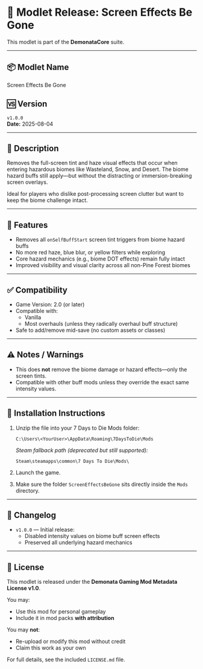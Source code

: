 # 🚀 Modlet Release: Screen Effects Be Gone

This modlet is part of the **DemonataCore** suite.

---

## 📦 Modlet Name
Screen Effects Be Gone

## 🆚 Version
`v1.0.0`  
**Date:** 2025-08-04

---

## 📘 Description

Removes the full-screen tint and haze visual effects that occur when entering hazardous biomes like Wasteland, Snow, and Desert. The biome hazard buffs still apply—but without the distracting or immersion-breaking screen overlays.

Ideal for players who dislike post-processing screen clutter but want to keep the biome challenge intact.

---

## 🎯 Features
- Removes all `onSelfBuffStart` screen tint triggers from biome hazard buffs
- No more red haze, blue blur, or yellow filters while exploring
- Core hazard mechanics (e.g., biome DOT effects) remain fully intact
- Improved visibility and visual clarity across all non-Pine Forest biomes

---

## ✅ Compatibility
- Game Version: 2.0 (or later)
- Compatible with:
  - Vanilla
  - Most overhauls (unless they radically overhaul buff structure)
- Safe to add/remove mid-save (no custom assets or classes)

---

## ⚠️ Notes / Warnings
- This does **not** remove the biome damage or hazard effects—only the screen tints.
- Compatible with other buff mods unless they override the exact same intensity values.

---

## 🔧 Installation Instructions

1. Unzip the file into your 7 Days to Die Mods folder:

   ```
   C:\Users\<YourUser>\AppData\Roaming\7DaysToDie\Mods
   ```

   _Steam fallback path (deprecated but still supported):_

   ```
   Steam\steamapps\common\7 Days To Die\Mods\
   ```

2. Launch the game.
3. Make sure the folder `ScreenEffectsBeGone` sits directly inside the `Mods` directory.

---

## 📂 Changelog

- `v1.0.0` — Initial release:
  - Disabled intensity values on biome buff screen effects
  - Preserved all underlying hazard mechanics
  
---

## 📜 License

This modlet is released under the **Demonata Gaming Mod Metadata License v1.0**.

You may:
- Use this mod for personal gameplay
- Include it in mod packs **with attribution**

You may **not**:
- Re-upload or modify this mod without credit
- Claim this work as your own

For full details, see the included `LICENSE.md` file.

